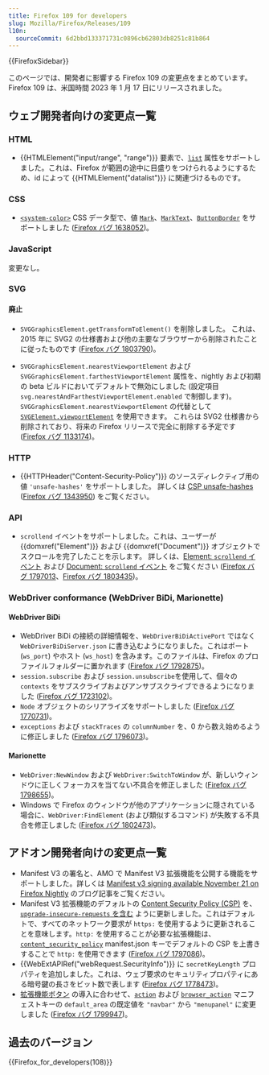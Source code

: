 ```yaml
---
title: Firefox 109 for developers
slug: Mozilla/Firefox/Releases/109
l10n:
  sourceCommit: 6d2bbd133371731c0896cb62803db8251c81b864
---
```


{{FirefoxSidebar}}

このページでは、開発者に影響する Firefox 109 の変更点をまとめています。Firefox 109 は、米国時間 2023 年 1 月 17 日にリリースされました。

## ウェブ開発者向けの変更点一覧

### HTML

- {{HTMLElement("input/range", "range")}} 要素で、[`list`](/ja/docs/Web/HTML/Element/input/range#list) 属性をサポートしました。これは、Firefox が範囲の途中に目盛りをつけられるようにするため、id によって {{HTMLElement("datalist")}} に関連づけるものです。

### CSS

- [`<system-color>`](/ja/docs/Web/CSS/system-color) CSS データ型で、値 [`Mark`](/ja/docs/Web/CSS/system-color#mark)、[`MarkText`](/ja/docs/Web/CSS/system-color#marktext)、[`ButtonBorder`](/ja/docs/Web/CSS/system-color#buttonborder) をサポートしました ([Firefox バグ 1638052](https://bugzil.la/1638052))。

### JavaScript

変更なし。

### SVG

#### 廃止

- `SVGGraphicsElement.getTransformToElement()` を削除しました。
  これは、2015 年に SVG2 の仕様書および他の主要なブラウザーから削除されたことに従ったものです ([Firefox バグ 1803790](https://bugzil.la/1803790))。

- `SVGGraphicsElement.nearestViewportElement` および `SVGGraphicsElement.farthestViewportElement` 属性を、nightly および初期の beta ビルドにおいてデフォルトで無効にしました (設定項目 `svg.nearestAndFarthestViewportElement.enabled` で制御します)。
  `SVGGraphicsElement.nearestViewportElement` の代替として [`SVGElement.viewportElement`](/ja/docs/Web/API/SVGElement#svgelement.viewportelement) を使用できます。
  これらは SVG2 仕様書から削除されており、将来の Firefox リリースで完全に削除する予定です ([Firefox バグ 1133174](https://bugzil.la/1133174))。

### HTTP

- {{HTTPHeader("Content-Security-Policy")}} のソースディレクティブ用の値 `'unsafe-hashes'` をサポートしました。
  詳しくは [CSP unsafe-hashes](/ja/docs/Web/HTTP/Headers/Content-Security-Policy/script-src#unsafe_hashes) ([Firefox バグ 1343950](https://bugzil.la/1343950)) をご覧ください。

### API

- `scrollend` イベントをサポートしました。これは、ユーザーが {{domxref("Element")}} および {{domxref("Document")}} オブジェクトでスクロールを完了したことを示します。
  詳しくは、[Element: `scrollend` イベント](/ja/docs/Web/API/Element/scrollend_event) および [Document: `scrollend` イベント](/ja/docs/Web/API/Document/scrollend_event) をご覧ください ([Firefox バグ 1797013](https://bugzil.la/1797013)、[Firefox バグ 1803435](https://bugzil.la/1803435))。

### WebDriver conformance (WebDriver BiDi, Marionette)

#### WebDriver BiDi

- WebDriver BiDi の接続の詳細情報を、`WebDriverBiDiActivePort` ではなく`WebDriverBiDiServer.json` に書き込むようになりました。これはポート (`ws_port`) やホスト (`ws_host`) を含みます。このファイルは、Firefox のプロファイルフォルダーに置かれます ([Firefox バグ 1792875](https://bugzil.la/1792875))。
- `session.subscribe` および `session.unsubscribe`を使用して、個々の `contexts` をサブスクライブおよびアンサブスクライブできるようになりました ([Firefox バグ 1723102](https://bugzil.la/1723102))。
- `Node` オブジェクトのシリアライズをサポートしました ([Firefox バグ 1770731](https://bugzil.la/1770731))。
- `exceptions` および `stackTraces` の `columnNumber` を、0 から数え始めるように修正しました ([Firefox バグ 1796073](https://bugzil.la/1796073))。

#### Marionette

- `WebDriver:NewWindow` および `WebDriver:SwitchToWindow` が、新しいウィンドウに正しくフォーカスを当てない不具合を修正しました ([Firefox バグ 1798655](https://bugzil.la/1798655))。
- Windows で Firefox のウィンドウが他のアプリケーションに隠されている場合に、`WebDriver:FindElement` (および類似するコマンド) が失敗する不具合を修正しました ([Firefox バグ 1802473](https://bugzil.la/1802473))。

## アドオン開発者向けの変更点一覧

- Manifest V3 の署名と、AMO で Manifest V3 拡張機能を公開する機能をサポートしました。詳しくは [Manifest v3 signing available November 21 on Firefox Nightly](https://blog.mozilla.org/addons/2022/11/17/manifest-v3-signing-available-november-21-on-firefox-nightly/) のブログ記事をご覧ください。
- Manifest V3 拡張機能のデフォルトの [Content Security Policy (CSP)](/docs/Mozilla/Add-ons/WebExtensions/Content_Security_Policy) を、[`upgrade-insecure-requests` を含む](/docs/Mozilla/Add-ons/WebExtensions/Content_Security_Policy#upgrade_insecure_network_requests_in_manifest_v3) ように更新しました。これはデフォルトで、すべてのネットワーク要求が `https:` を使用するように更新されることを意味します。`http:` を使用することが必要な拡張機能は、[`content_security_policy`](/ja/docs/Mozilla/Add-ons/WebExtensions/manifest.json/content_security_policy) manifest.json キーでデフォルトの CSP を上書きすることで `http:` を使用できます ([Firefox バグ 1797086](https://bugzil.la/1797086))。
- {{WebExtAPIRef("webRequest.SecurityInfo")}} に `secretKeyLength` プロパティを追加しました。これは、ウェブ要求のセキュリティプロパティにある暗号鍵の長さをビット数で表します ([Firefox バグ 1778473](https://bugzil.la/1778473))。
- [拡張機能ボタン](https://support.mozilla.org/kb/unified-extensions) の導入に合わせて、[`action`](/docs/Mozilla/Add-ons/WebExtensions/manifest.json/action) および [`browser_action`](/docs/Mozilla/Add-ons/WebExtensions/manifest.json/browser_action) マニフェストキーの `default_area` の既定値を `"navbar"` から `"menupanel"` に変更しました ([Firefox バグ 1799947](https://bugzil.la/1799947))。

## 過去のバージョン

{{Firefox_for_developers(108)}}
